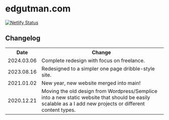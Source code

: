# edgutman.com

[![Netlify Status](https://api.netlify.com/api/v1/badges/149e0391-5c35-4ef9-9b1f-c8c79f94b240/deploy-status)](https://app.netlify.com/sites/edgutman/deploys)

## Changelog
<table>
  <tr>
    <th>Date</th>
    <th>Change</th>
  </tr>
  <tr>
    <td>2024.03.06</td>
    <td>Complete redesign with focus on freelance.</td>
  </tr>
  <tr>
    <td>2023.08.16</td>
    <td>Redesigned to a simpler one page dribble-style site.</td>
  </tr>
  <tr>
    <td>2021.01.02</td>
    <td>New year, new website merged into main!</td>
  </tr>
  <tr>
    <td>2020.12.21</td>
    <td>Moving the old design from Wordpress/Semplice into a new static website that should be easily scalable as a I add new projects or different content types.</td>
  </tr>
</table>

